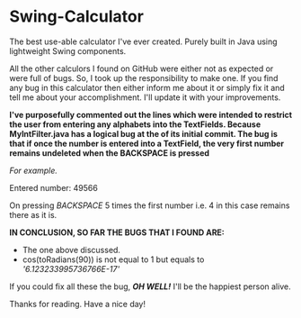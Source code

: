 # Swing-Calculator
The best use-able calculator I've ever created. Purely built in Java using lightweight Swing components.

All the other calculors I found on GitHub were either not as expected or were full of bugs. So, I took up the responsibility to make one.
If you find any bug in this calculator then either inform me about it or simply fix it and tell me about your accomplishment. I'll update it with your improvements.

**I've purposefully commented out the lines which were intended to restrict the user from entering any alphabets into the TextFields.
Because MyIntFilter.java has a logical bug at the of its initial commit. The bug is that if once the number is entered into a TextField,
the very first number remains undeleted when the BACKSPACE is pressed**

*For example.*

Entered number: 49566

On pressing *BACKSPACE* 5 times the first number i.e. 4 in this case remains there as it is.

**IN CONCLUSION, SO FAR THE BUGS THAT I FOUND ARE:**
* The one above discussed.
* cos(toRadians(90)) is not equal to 1 but equals to <i>'6.123233995736766E-17'</i>

If you could fix all these the bug, ***OH WELL!*** I'll be the happiest person alive.

Thanks for reading. Have a nice day!
